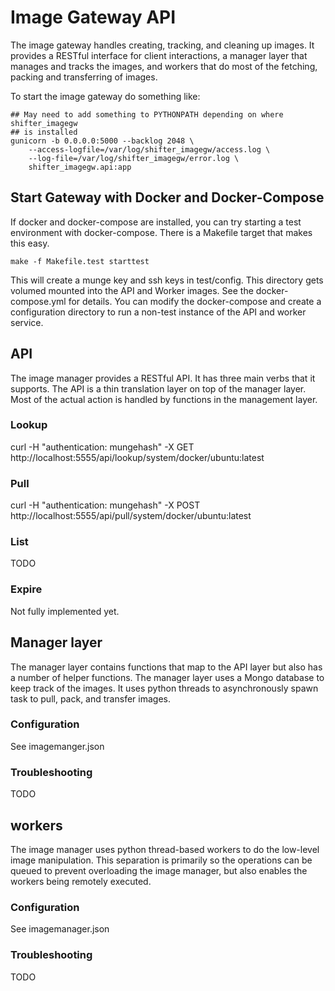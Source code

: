 # Image Gateway API

The image gateway handles creating, tracking, and cleaning up images.  It provides a RESTful interface for client interactions, a manager layer that manages and tracks the images, and workers that do most of the fetching, packing and transferring of images.

To start the image gateway do something like:

    ## May need to add something to PYTHONPATH depending on where shifter_imagegw
    ## is installed
    gunicorn -b 0.0.0.0:5000 --backlog 2048 \
        --access-logfile=/var/log/shifter_imagegw/access.log \
        --log-file=/var/log/shifter_imagegw/error.log \
        shifter_imagegw.api:app

## Start Gateway with Docker and Docker-Compose

If docker and docker-compose are installed, you can try starting a test environment with docker-compose.  There is a Makefile
target that makes this easy.

    make -f Makefile.test starttest

This will create a munge key and ssh keys in test/config.  This directory gets volumed mounted into the API and Worker images.
See the docker-compose.yml for details.  You can modify the docker-compose and create a configuration directory to run a non-test
instance of the API and worker service.

## API

The image manager provides a RESTful API.  It has three main verbs that it supports.  The API is a thin translation layer on top of the manager layer.  Most of the actual action is handled by functions in the management layer.

### Lookup

curl -H "authentication: mungehash" -X GET http://localhost:5555/api/lookup/system/docker/ubuntu:latest

### Pull

curl -H "authentication: mungehash" -X POST http://localhost:5555/api/pull/system/docker/ubuntu:latest

### List

TODO

### Expire

Not fully implemented yet.

## Manager layer

The manager layer contains functions that map to the API layer but also has a
number of helper functions.  The manager layer uses a Mongo database to keep
track of the images.  It uses python threads to asynchronously spawn task to pull, pack,
and transfer images.

### Configuration

See imagemanger.json

### Troubleshooting

TODO

## workers

The image manager uses python thread-based workers to do the low-level image
manipulation.  This separation is primarily so the operations can be queued to
prevent overloading the image manager, but also enables the workers being
remotely executed.

### Configuration

See imagemanager.json

### Troubleshooting

TODO
